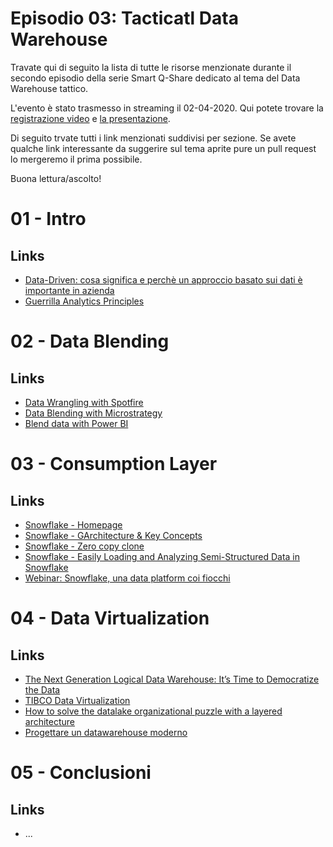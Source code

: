 # Episodio 03: Tacticatl Data Warehouse

Travate qui di seguito la lista di tutte le risorse menzionate durante il secondo episodio della serie Smart Q-Share dedicato al tema del Data Warehouse tattico.

L'evento è stato trasmesso in streaming il 02-04-2020. Qui potete trovare la [registrazione video](https://youtu.be/ULJVIAFd2vg) e [la presentazione](https://drive.google.com/a/quantyca.it/file/d/1Atuxo1ib2TrajaifAy5HjlP1Nx8wumaf/view?usp=sharing).

Di seguito trvate tutti i link menzionati suddivisi per sezione. Se avete qualche link interessante da suggerire sul tema aprite pure un pull request lo mergeremo il prima possibile.

Buona lettura/ascolto!


# 01 - Intro

## Links
- [Data-Driven: cosa significa e perchè un approccio basato sui dati è importante in azienda](https://www.digital4.biz/marketing/big-data-e-analytics/sei-regole-d-oro-per-un-data-driven-marketing-di-successo/)
- [Guerrilla Analytics Principles](https://guerrilla-analytics.net/the-principles/)

# 02 - Data Blending

## Links
- [Data Wrangling with Spotfire](https://www.tibco.com/products/tibco-spotfire/data-wrangling)
- [Data Blending with Microstrategy](https://www2.microstrategy.com/producthelp/current/Oracle18c/en-us/Content/Oracle18c/Data_Blending_010_002_006.htm)
- [Blend data with Power BI](https://www.youtube.com/watch?v=w3qFxcy88iE)


# 03 - Consumption Layer

## Links
- [Snowflake - Homepage](https://www.snowflake.com/)
- [Snowflake - GArchitecture & Key Concepts](https://www.youtube.com/watch?v=dZlBCLLL7UA)
- [Snowflake - Zero copy clone](https://www.youtube.com/watch?v=yQIMmXg7Seg)
- [Snowflake - Easily Loading and Analyzing Semi-Structured Data in Snowflake](https://www.youtube.com/watch?v=H0sbMDqdYQ8&list=PL4IM5KTx_T7hBvbHgLKEqWp75CumkicJI&index=2)
- [Webinar: Snowflake, una data platform coi fiocchi](https://www.snowflake.com/webinar/webinar-snowflake-una-data-platform-coi-fiocchi/)

# 04 - Data Virtualization

## Links
- [The Next Generation Logical Data Warehouse: It’s Time to Democratize the Data](https://www.dataversity.net/next-generation-logical-data-warehouse-time-democratize-data)
- [TIBCO Data Virtualization](https://www.tibco.com/products/data-virtualization)
- [How to solve the datalake organizational puzzle with a layered architecture](https://medium.com/quantyca/how-to-solve-the-datalake-organizational-puzzle-with-a-layered-architecture-e267d645c81e)
- [Progettare un datawarehouse moderno](https://medium.com/quantyca/progettare-un-datawarehouse-moderno-24e35e973860)

# 05 - Conclusioni

## Links
- ...
